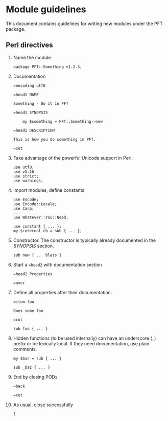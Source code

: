 Module guidelines
=================

This document contains guidelines for writing new modules under the PFT
package.

Perl directives
---------------

 1. Name the module

        package PFT::Something v1.2.3;

 2. Documentation

        =encoding utf8

        =head1 NAME

        Something - Do it in PFT

        =head1 SYNOPSIS

            my $something = PFT::Something->new

        =head1 DESCRIPTION

        This is how you do something in PFT.

        =cut

 3. Take advantage of the powerful Unicode support in Perl:

        use utf8;
        use v5.16
        use strict;
        use warnings;

 4. Import modules, define constants

        use Encode;
        use Encode::Locale;
        use Carp;
        ...
        use Whatever::You::Need;

        use constant { ... };
        my $internal_cb = sub { ... };

 5. Constructor. The constructor is typically already documented in the
    _SYNOPSIS_ section.

        sub new { ... bless }

 6. Start a `=head2` with documentation section

        =head2 Properties

        =over

 7. Define all properties after their documentation.
 
        =item foo

        Does some foo

        =cut

        sub foo { ... }

 8. Hidden functions (to be used internally) can have an underscore (`_`)
    prefix or be lexically local. If they need documentation, use plain
    comments.

        my $bar = sub { ... }

        sub _baz { ... }

 9. End by closing PODs

        =back

        =cut

10. As usual, close successfully

        1
